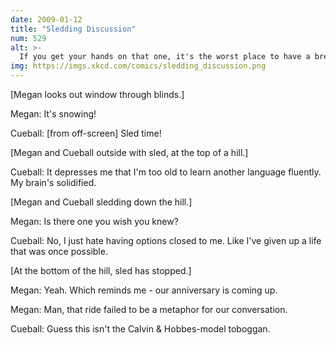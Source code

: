 ```yaml
---
date: 2009-01-12
title: "Sledding Discussion"
num: 529
alt: >-
  If you get your hands on that one, it's the worst place to have a breaking-up conversation.
img: https://imgs.xkcd.com/comics/sledding_discussion.png
---
```

[Megan looks out window through blinds.]

Megan: It's snowing!

Cueball: [from off-screen] Sled time!

[Megan and Cueball outside with sled, at the top of a hill.]

Cueball: It depresses me that I'm too old to learn another language fluently. My brain's solidified.

[Megan and Cueball sledding down the hill.]

Megan: Is there one you wish you knew?

Cueball: No, I just hate having options closed to me. Like I've given up a life that was once possible.

[At the bottom of the hill, sled has stopped.]

Megan: Yeah. Which reminds me - our anniversary is coming up.

Megan: Man, that ride failed to be a metaphor for our conversation.

Cueball: Guess this isn't the Calvin & Hobbes-model toboggan.